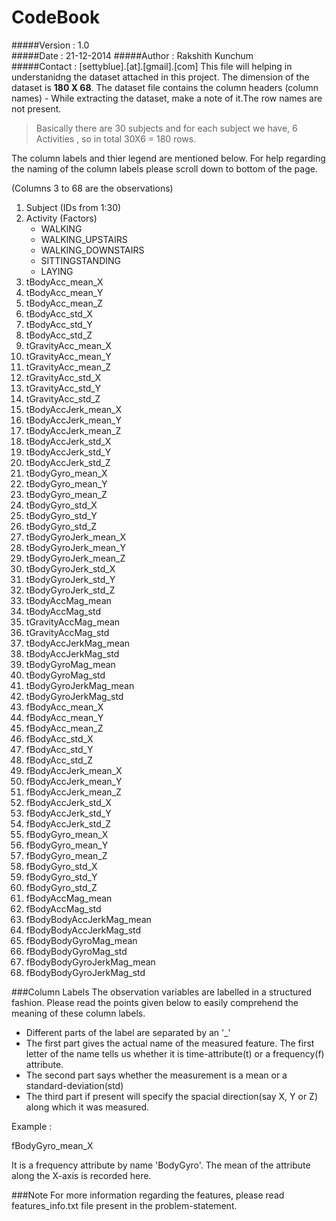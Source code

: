 # CodeBook
#####Version : 1.0  
#####Date : 21-12-2014
#####Author : Rakshith Kunchum  
#####Contact : [settyblue].[at].[gmail].[com]
This file will helping in understanidng the dataset attached in this project.
The dimension of the dataset is **180 X 68**. The dataset file contains the column headers (column names) - While extracting the dataset, make a note of it.The row names are not present.

> Basically there are 30 subjects and for each subject we have, 6 Activities , so in total 30X6 =  180 rows.

The column labels and thier legend are mentioned below. For help regarding the naming of the column labels please scroll down to bottom of the page.

(Columns 3 to 68 are the observations)

1. Subject   (IDs from 1:30)
2. Activity   (Factors) 
    - WALKING
    - WALKING_UPSTAIRS
    - WALKING_DOWNSTAIRS
    - SITTINGSTANDING
    - LAYING
3. tBodyAcc_mean_X
4. tBodyAcc_mean_Y
5. tBodyAcc_mean_Z
6. tBodyAcc_std_X
7. tBodyAcc_std_Y
8. tBodyAcc_std_Z
9. tGravityAcc_mean_X
10. tGravityAcc_mean_Y
11. tGravityAcc_mean_Z
12. tGravityAcc_std_X
13. tGravityAcc_std_Y
14. tGravityAcc_std_Z
15. tBodyAccJerk_mean_X
16. tBodyAccJerk_mean_Y
17. tBodyAccJerk_mean_Z
18. tBodyAccJerk_std_X
19. tBodyAccJerk_std_Y
20. tBodyAccJerk_std_Z
21. tBodyGyro_mean_X
22. tBodyGyro_mean_Y
23. tBodyGyro_mean_Z
24. tBodyGyro_std_X
25. tBodyGyro_std_Y
26. tBodyGyro_std_Z
27. tBodyGyroJerk_mean_X
28. tBodyGyroJerk_mean_Y
29. tBodyGyroJerk_mean_Z
30. tBodyGyroJerk_std_X
31. tBodyGyroJerk_std_Y
32. tBodyGyroJerk_std_Z
33. tBodyAccMag_mean
34. tBodyAccMag_std
35. tGravityAccMag_mean
36. tGravityAccMag_std
37. tBodyAccJerkMag_mean
38. tBodyAccJerkMag_std
39. tBodyGyroMag_mean
40. tBodyGyroMag_std
41. tBodyGyroJerkMag_mean
42. tBodyGyroJerkMag_std
43. fBodyAcc_mean_X
44. fBodyAcc_mean_Y
45. fBodyAcc_mean_Z
46. fBodyAcc_std_X
47. fBodyAcc_std_Y
48. fBodyAcc_std_Z
49. fBodyAccJerk_mean_X
50. fBodyAccJerk_mean_Y
51. fBodyAccJerk_mean_Z
52. fBodyAccJerk_std_X
53. fBodyAccJerk_std_Y
54. fBodyAccJerk_std_Z
55. fBodyGyro_mean_X
56. fBodyGyro_mean_Y
57. fBodyGyro_mean_Z
58. fBodyGyro_std_X
59. fBodyGyro_std_Y
60. fBodyGyro_std_Z
61. fBodyAccMag_mean
62. fBodyAccMag_std
63. fBodyBodyAccJerkMag_mean
64. fBodyBodyAccJerkMag_std
65. fBodyBodyGyroMag_mean
66. fBodyBodyGyroMag_std
67. fBodyBodyGyroJerkMag_mean
68. fBodyBodyGyroJerkMag_std

###Column Labels
The observation variables are labelled in a structured fashion. Please read the points given below to easily comprehend the meaning of these column labels.
- Different parts of the label are separated by an '_'  
- The first part gives the actual name of the measured feature. The first letter of the name tells us whether it is time-attribute(t) or a frequency(f) attribute.
- The second part says whether the measurement is a mean or a standard-deviation(std)
- The third part if present will specify the spacial direction(say X, Y or Z) along which it was measured.

Example :

fBodyGyro_mean_X

It is a frequency attribute by name 'BodyGyro'. The mean of the attribute along the X-axis is recorded here.

###Note
For more information regarding the features, please read features_info.txt file present in the problem-statement.
